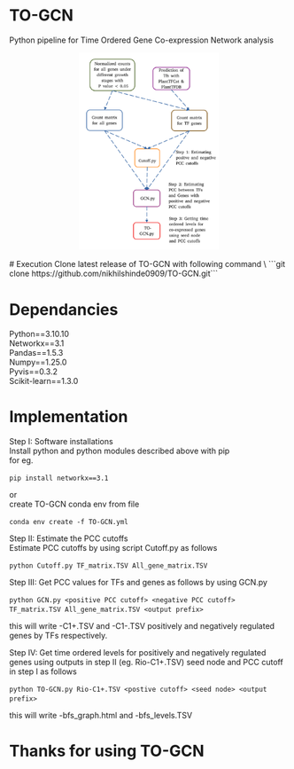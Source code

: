 # TO-GCN
Python pipeline for Time Ordered Gene Co-expression Network analysis
<p align="center">
  <img src="https://github.com/nikhilshinde0909/TO-GCN/blob/main/workflow.png" width=50% height=25%>
</p>
# Execution
Clone latest release of TO-GCN with following command \
```git clone https://github.com/nikhilshinde0909/TO-GCN.git```

# Dependancies
Python==3.10.10 \
Networkx==3.1 \
Pandas==1.5.3 \
Numpy==1.25.0 \
Pyvis==0.3.2 \
Scikit-learn==1.3.0 

# Implementation

Step I: Software installations \
Install python and python modules described above with pip \
for eg.

```pip install networkx==3.1```

or \
create TO-GCN conda env from file

```conda env create -f TO-GCN.yml```

Step II: Estimate the PCC cutoffs \
Estimate PCC cutoffs by using script Cutoff.py as follows

```python Cutoff.py TF_matrix.TSV All_gene_matrix.TSV```

Step III: Get PCC values for TFs and genes as follows by using GCN.py 

```python GCN.py <positive PCC cutoff> <negative PCC cutoff> TF_matrix.TSV All_gene_matrix.TSV <output prefix>```

this will write <output prefix>-C1+.TSV and <output prefix>-C1-.TSV positively and negatively regulated genes by TFs respectively. 

Step IV: Get time ordered levels for positively and negatively regulated genes using outputs in step II (eg. Rio-C1+.TSV) seed node and PCC cutoff in step I as follows

```python TO-GCN.py Rio-C1+.TSV <postive cutoff> <seed node> <output prefix>```

this will write <output prefix>-bfs_graph.html and <output prefix>-bfs_levels.TSV

# Thanks for using TO-GCN 
